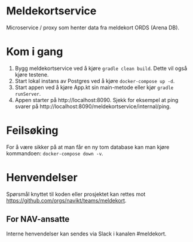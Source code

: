 # Meldekortservice

Microservice / proxy som henter data fra meldekort ORDS (Arena DB).

# Kom i gang
1. Bygg meldekortservice ved å kjøre `gradle clean build`. Dette vil også kjøre testene.
2. Start lokal instans av Postgres ved å kjøre `docker-compose up -d`.
3. Start appen ved å kjøre App.kt sin main-metode eller kjør `gradle runServer`.
4. Appen starter på http://localhost:8090. Sjekk for eksempel at ping svarer på http://localhost:8090/meldekortservice/internal/ping.

# Feilsøking
For å være sikker på at man får en ny tom database kan man kjøre kommandoen: `docker-compose down -v`.

# Henvendelser
Spørsmål knyttet til koden eller prosjektet kan rettes mot https://github.com/orgs/navikt/teams/meldekort.

## For NAV-ansatte
Interne henvendelser kan sendes via Slack i kanalen #meldekort.